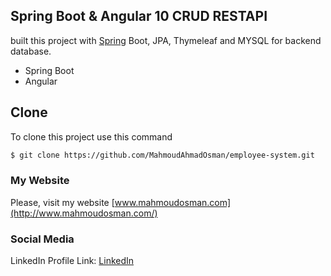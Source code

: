 ## Spring Boot & Angular 10   CRUD RESTAPI

 built this project with [Spring](https://spring.io/projects/spring-boot) Boot, JPA, Thymeleaf and MYSQL for backend database.
* Spring Boot
* Angular

## Clone

To clone this project use this command

```bash
$ git clone https://github.com/MahmoudAhmadOsman/employee-system.git
```

### My Website

Please, visit my website
[www.mahmoudosman.com](http://www.mahmoudosman.com/)


### Social Media

LinkedIn Profile Link: [LinkedIn](https://www.linkedin.com/in/mahmoudaoman/) 
